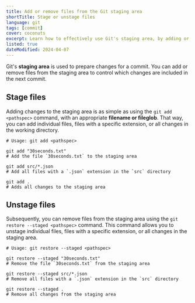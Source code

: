 ```yaml
---
title: Add or remove files from the Git staging area
shortTitle: Stage or unstage files
language: git
tags: [commit]
cover: coconuts
excerpt: Learn how to effectively use Git's staging area, by adding or removing files from it.
listed: true
dateModified: 2024-04-07
---
```


Git's **staging area** is used to prepare changes for a commit. You can add or remove files from the staging area to control which changes are included in the next commit.

## Stage files

Adding changes to the staging area is as simple as using the `git add <pathspec>` command, with an appropriate **filename or fileglob**. That way, you can add individual files, files with a specific extension, or all changes in the working directory.

```shell
# Usage: git add <pathspec>

git add "30seconds.txt"
# Add the file `30seconds.txt` to the staging area

git add src/*.json
# Add all files with a `.json` extension in the `src` directory

git add .
# Adds all changes to the staging area
```

## Unstage files

Subsequently, you can remove files from the staging area using the `git restore --staged <pathspec>` command. This command allows you to unstage individual files, files with a specific extension, or all changes in the staging area.

```shell
# Usage: git restore --staged <pathspec>

git restore --staged "30seconds.txt"
# Remove the file `30seconds.txt` from the staging area

git restore --staged src/*.json
# Remove all files with a `.json` extension in the `src` directory

git restore --staged .
# Remove all changes from the staging area
```
